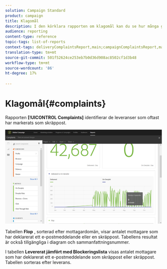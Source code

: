 ```yaml
---
solution: Campaign Standard
product: campaign
title: Klagomål
description: I den körklara rapporten om klagomål kan du se hur många gånger utskick har deklarerats som skräppost.
audience: reporting
content-type: reference
topic-tags: list-of-reports
context-tags: deliveryComplaintsReport,main;campaignComplaintsReport,main;programComplaintsReport,main
translation-type: tm+mt
source-git-commit: 501f52624ce253eb7b0d36d908ac8502cf1d3b48
workflow-type: tm+mt
source-wordcount: '86'
ht-degree: 17%

---
```



# Klagomål{#complaints}

Rapporten **[!UICONTROL Complaints]** identifierar de leveranser som oftast har markerats som skräppost.

![](assets/delivery_reports_complaints.png)

Tabellen **Flop** , sorterad efter mottagardomän, visar antalet mottagare som har deklarerat ett e-postmeddelande eller en skräppost. Tabellens resultat är också tillgängliga i diagram och sammanfattningsnummer.

I tabellen **Levererat jämfört med Blockeringslista** visas antalet mottagare som har deklarerat ett e-postmeddelande som skräppost eller skräppost. Tabellen sorteras efter leverans.
